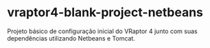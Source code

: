 # vraptor4-blank-project-netbeans

Projeto básico de configuração inicial do VRaptor 4 junto com suas dependências utilizando Netbeans e Tomcat.
